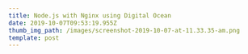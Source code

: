 ```yaml
---
title: Node.js with Nginx using Digital Ocean
date: 2019-10-07T09:53:19.955Z
thumb_img_path: /images/screenshot-2019-10-07-at-11.33.35-am.png
template: post
---
```


